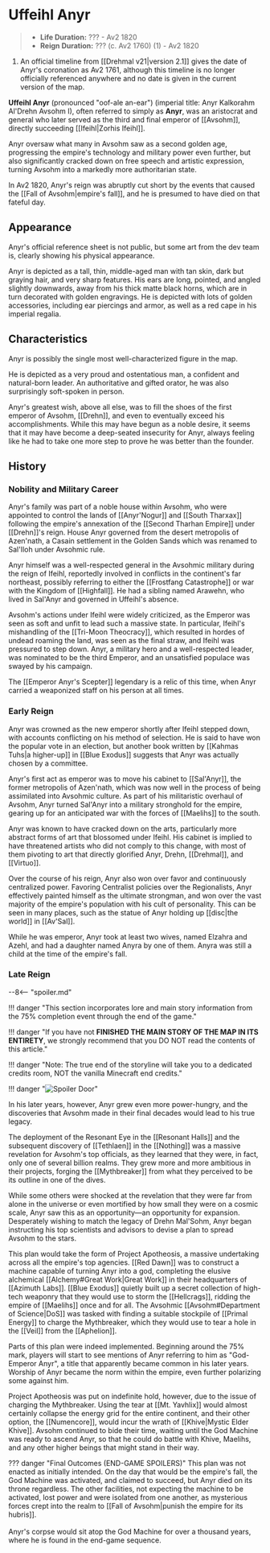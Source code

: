# Uffeihl Anyr

<div class="annotate" markdown>

> - **Life Duration:** ??? - Av2 1820
> - **Reign Duration:** ??? (c. Av2 1760) (1) - Av2 1820

</div>

1. An official timeline from [[Drehmal v21|version 2.1]] gives the date of Anyr's coronation as Av2 1761, although this timeline is no longer officially referenced anywhere and no date is given in the current version of the map.

**Uffeihl Anyr** (pronounced "oof-ale an-ear") (imperial title: Anyr Kalkorahm Al'Drehn Avsohm I), often referred to simply as **Anyr**, was an aristocrat and general who later served as the third and final emperor of [[Avsohm]], directly succeeding [[Ifeihl|Zorhis Ifeihl]]. 

Anyr oversaw what many in Avsohm saw as a second golden age, progressing the empire's technology and military power even further, but also significantly cracked down on free speech and artistic expression, turning Avsohm into a markedly more authoritarian state. 

In Av2 1820, Anyr's reign was abruptly cut short by the events that caused the [[Fall of Avsohm|empire's fall]], and he is presumed to have died on that fateful day.

## Appearance

Anyr's official reference sheet is not public, but some art from the dev team is, clearly showing his physical appearance.

Anyr is depicted as a tall, thin, middle-aged man with tan skin, dark but graying hair, and very sharp features. His ears are long, pointed, and angled slightly downwards, away from his thick matte black horns, which are in turn decorated with golden engravings. He is depicted with lots of golden accessories, including ear piercings and armor, as well as a red cape in his imperial regalia.

## Characteristics

Anyr is possibly the single most well-characterized figure in the map. 

He is depicted as a very proud and ostentatious man, a confident and natural-born leader. An authoritative and gifted orator, he was also surprisingly soft-spoken in person.

Anyr's greatest wish, above all else, was to fill the shoes of the first emperor of Avsohm, [[Drehn]], and even to eventually exceed his accomplishments. While this may have begun as a noble desire, it seems that it may have become a deep-seated insecurity for Anyr, always feeling like he had to take one more step to prove he was better than the founder.

## History

### Nobility and Military Career

Anyr's family was part of a noble house within Avsohm, who were appointed to control the lands of [[Anyr'Nogur]] and [[South Tharxax]] following the empire's annexation of the [[Second Tharhan Empire]] under [[Drehn]]'s reign. House Anyr governed from the desert metropolis of Azen'nath, a Casain settlement in the Golden Sands which was renamed to Sal'Iloh under Avsohmic rule.

Anyr himself was a well-respected general in the Avsohmic military during the reign of Ifeihl, reportedly involved in conflicts in the continent's far northeast, possibly referring to either the [[Frostfang Catastrophe]] or war with the Kingdom of [[Highfall]]. He had a sibling named Arawehn, who lived in Sal'Anyr and governed in Uffeihl's absence.

Avsohm's actions under Ifeihl were widely criticized, as the Emperor was seen as soft and unfit to lead such a massive state. In particular, Ifeihl's mishandling of the [[Tri-Moon Theocracy]], which resulted in hordes of undead roaming the land, was seen as the final straw, and Ifeihl was pressured to step down. Anyr, a military hero and a well-respected leader, was nominated to be the third Emperor, and an unsatisfied populace was swayed by his campaign.

The [[Emperor Anyr's Scepter]] legendary is a relic of this time, when Anyr carried a weaponized staff on his person at all times.

### Early Reign

Anyr was crowned as the new emperor shortly after Ifeihl stepped down, with accounts conflicting on his method of selection. He is said to have won the popular vote in an election, but another book written by [[Kahmas Tuhs|a higher-up]] in [[Blue Exodus]] suggests that Anyr was actually chosen by a committee.

Anyr's first act as emperor was to move his cabinet to [[Sal'Anyr]], the former metropolis of Azen'nath, which was now well in the process of being assimilated into Avsohmic culture. As part of his militaristic overhaul of Avsohm, Anyr turned Sal'Anyr into a military stronghold for the empire, gearing up for an anticipated war with the forces of [[Maelihs]] to the south.

Anyr was known to have cracked down on the arts, particularly more abstract forms of art that blossomed under Ifeihl. His cabinet is implied to have threatened artists who did not comply to this change, with most of them pivoting to art that directly glorified Anyr, Drehn, [[Drehmal]], and [[Virtuo]].

Over the course of his reign, Anyr also won over favor and continuously centralized power. Favoring Centralist policies over the Regionalists, Anyr effectively painted himself as the ultimate strongman, and won over the vast majority of the empire's population with his cult of personality. This can be seen in many places, such as the statue of Anyr holding up [[disc|the world]] in [[Av'Sal]].

While he was emperor, Anyr took at least two wives, named Elzahra and Azehl, and had a daughter named Anyra by one of them. Anyra was still a child at the time of the empire's fall.

### Late Reign

--8<-- "spoiler.md"

!!! danger "This section incorporates lore and main story information from the 75% completion event through the end of the game."

!!! danger "If you have not **FINISHED THE MAIN STORY OF THE MAP IN ITS ENTIRETY**, we strongly recommend that you DO NOT read the contents of this article."

!!! danger "Note: The true end of the storyline will take you to a dedicated credits room, NOT the vanilla Minecraft end credits."

!!! danger "![Spoiler Door](/assets/img/spoiler_door.png)"

In his later years, however, Anyr grew even more power-hungry, and the discoveries that Avsohm made in their final decades would lead to his true legacy.

The deployment of the Resonant Eye in the [[Resonant Halls]] and the subsequent discovery of [[Tethlaen]] in the [[Nothing]] was a massive revelation for Avsohm's top officials, as they learned that they were, in fact, only one of several billion realms. They grew more and more ambitious in their projects, forging the [[Mythbreaker]] from what they perceived to be its outline in one of the dives.

While some others were shocked at the revelation that they were far from alone in the universe or even mortified by how small they were on a cosmic scale, Anyr saw this as an opportunity—an opportunity for expansion. Desperately wishing to match the legacy of Drehn Mal'Sohm, Anyr began instructing his top scientists and advisors to devise a plan to spread Avsohm to the stars.

This plan would take the form of Project Apotheosis, a massive undertaking across all the empire's top agencies. [[Red Dawn]] was to construct a machine capable of turning Anyr into a god, completing the elusive alchemical [[Alchemy#Great Work|Great Work]] in their headquarters of [[Azimuth Labs]]. [[Blue Exodus]] quietly built up a secret collection of high-tech weaponry that they would use to storm the [[Hellcrags]], ridding the empire of [[Maelihs]] once and for all. The Avsohmic [[Avsohm#Department of Science|DoS]] was tasked with finding a suitable stockpile of [[Primal Energy]] to charge the Mythbreaker, which they would use to tear a hole in the [[Veil]] from the [[Aphelion]].

Parts of this plan were indeed implemented. Beginning around the 75% mark, players will start to see mentions of Anyr referring to him as "God-Emperor Anyr", a title that apparently became common in his later years. Worship of Anyr became the norm within the empire, even further polarizing some against him.

Project Apotheosis was put on indefinite hold, however, due to the issue of charging the Mythbreaker. Using the tear at [[Mt. Yavhlix]] would almost certainly collapse the energy grid for the entire continent, and their other option, the [[Numencore]], would incur the wrath of [[Khive|Mystic Elder Khive]]. Avsohm continued to bide their time, waiting until the God Machine was ready to ascend Anyr, so that he could do battle with Khive, Maelihs, and any other higher beings that might stand in their way.

??? danger "Final Outcomes (END-GAME SPOILERS)"
    This plan was not enacted as initially intended. On the day that would be the empire's fall, the God Machine was activated, and claimed to succeed, but Anyr died on its throne regardless. The other facilities, not expecting the machine to be activated, lost power and were isolated from one another, as mysterious forces crept into the realm to [[Fall of Avsohm|punish the empire for its hubris]]. <br> <br>
    Anyr's corpse would sit atop the God Machine for over a thousand years, where he is found in the end-game sequence.

